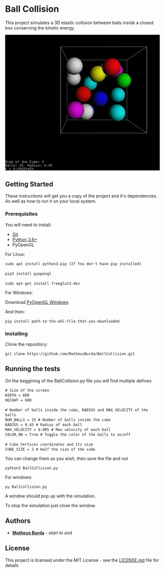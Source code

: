 # Ball Collision

This project simulates a 3D elastic collision between balls inside a closed box conserving the kinetic energy.

![BallCollision](/Extras/BallCollisionSample.png)

## Getting Started

These instructions will get you a copy of the project and it's dependencies. As well as how to run it on your local system.

### Prerequisites

You will need to install:

* [Git](https://git-scm.com/downloads)
* [Python 3.6+](https://www.python.org/downloads/)
* PyOpenGL

For Linux:
```
sudo apt install python3-pip (If You don't have pip installed)

pip3 install pyopengl

sudo apt-get install freeglut3-dev
```

For Windows:

Download [PyOpenGL Windows](https://www.lfd.uci.edu/~gohlke/pythonlibs/#pyopengl)

And then:
```
pip install path-to-the-whl-file-that-you-downloaded
```

### Installing

Clone the repository:

```
git clone https://github.com/MatheusBurda/BallCollision.git
```

## Running the tests

On the beggining of the BallCollision.py file you will find multiple defines
```
# Size of the screen 
WIDTH = 800
HEIGHT = 600

# Number of balls inside the cube, RADIUS and MAX_VELOCITY of the balls
NUM_BALLS = 15 # Number of balls inside the cube
RADIUS = 0.45 # Radius of each ball
MAX_VELOCITY = 0.005 # Max velocity of each ball
COLOR_ON = True # Toggle the color of the balls to on/off

# Cube Vertices coordinates and its size
CUBE_SIZE = 2 # Half the size of the cube
```
You can change them as you wish, then save the file and run
```
pyhton3 BallCollision.py
```
For windows:
```
py BallCollision.py
```

A window should pop up with the simulation.

To stop the simulation just close the window.

## Authors

* **[Matheus Burda](https://github.com/MatheusBurda)** - *start to end* 

## License

This project is licensed under the MIT License - see the [LICENSE.md](LICENSE.md) file for details
